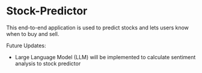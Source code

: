 # Stock-Predictor

This end-to-end application is used to predict stocks and lets users know when to buy and sell.

Future Updates:
  - Large Language Model (LLM) will be implemented to calculate sentiment analysis to stock predictor

